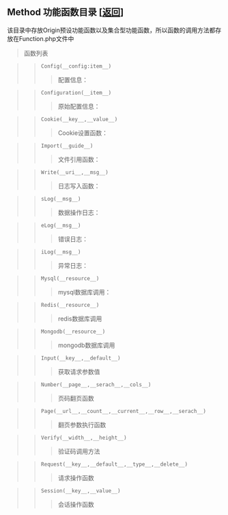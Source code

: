 <span id='origin_method'></span>
## Method 功能函数目录 [<a href="https://github.com/shenqiwei/Origin-Framework/tree/master/Origin">返回</a>]

该目录中存放Origin预设功能函数以及集合型功能函数，所以函数的调用方法都存放在Function.php文件中
>函数列表

>> `Config(__config:item__)`  
>>> 配置信息：

>> `Configuration(__item__)`
>>> 原始配置信息：

>> `Cookie(__key__,__value__)`
>>> Cookie设置函数：

>> `Import(__guide__)`
>>> 文件引用函数：

>> `Write(__uri__,__msg__)`
>>> 日志写入函数：

>> `sLog(__msg__)`
>>> 数据操作日志：

>> `eLog(__msg__)`
>>> 错误日志：

>> `iLog(__msg__)`
>>> 异常日志：

>> `Mysql(__resource__)`
>>> mysql数据库调用：

>> `Redis(__resource__)`
>>> redis数据库调用

>> `Mongodb(__resource__)`
>>> mongodb数据库调用

>> `Input(__key__,__default__)`
>>> 获取请求参数值

>> `Number(__page__,__serach__,__cols__)`
>>> 页码翻页函数

>> `Page(__url__,__count__,__current__,__row__,__serach__)`
>>> 翻页参数执行函数

>> `Verify(__width__,__height__)`
>>> 验证码调用方法

>> `Request(__key__,__default__,__type__,__delete__)`
>>> 请求操作函数

>> `Session(__key__,__value__)`
>>> 会话操作函数